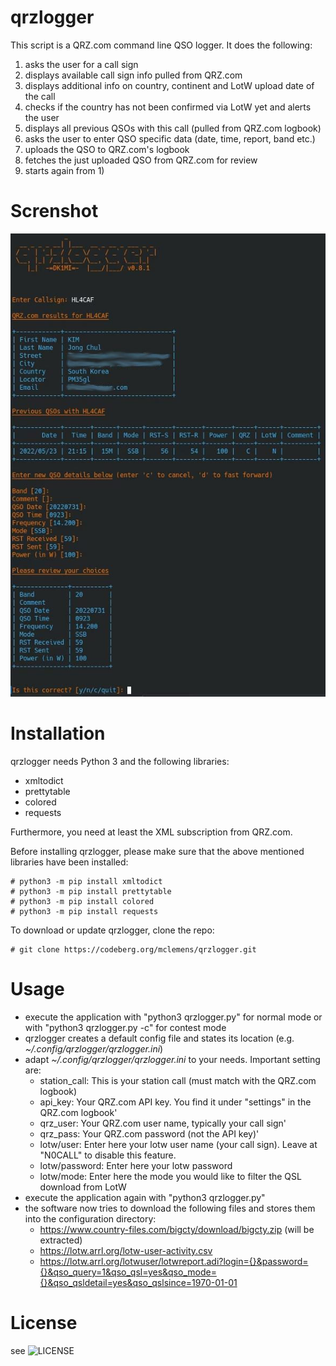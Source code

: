 # qrzlogger

This script is a QRZ.com command line QSO logger.
It does the following:
  1) asks the user for a call sign
  2) displays available call sign info pulled from QRZ.com
  3) displays additional info on country, continent and LotW upload date of the call
  4) checks if the country has not been confirmed via LotW yet and alerts the user
  5) displays all previous QSOs with this call (pulled from QRZ.com logbook)
  6) asks the user to enter QSO specific data (date, time, report, band etc.)
  7) uploads the QSO to QRZ.com's logbook
  8) fetches the just uploaded QSO from QRZ.com for review
  9) starts again from 1)

# Screnshot

![screenshot](/screenshot_0.8.1.jpg?raw=true "screenshot")

# Installation

qrzlogger needs Python 3 and the following libraries:

 * xmltodict
 * prettytable
 * colored
 * requests

Furthermore, you need at least the XML subscription from QRZ.com.

Before installing qrzlogger, please make sure that the above mentioned libraries have been installed:

```
# python3 -m pip install xmltodict
# python3 -m pip install prettytable
# python3 -m pip install colored
# python3 -m pip install requests
```

To download or update qrzlogger, clone the repo:

```
# git clone https://codeberg.org/mclemens/qrzlogger.git
```

# Usage

 * execute the application with "python3 qrzlogger.py" for normal mode or with "python3 qrzlogger.py -c" for contest mode
 * qrzlogger creates a default config file and states its location (e.g. _~/.config/qrzlogger/qrzlogger.ini_)
 * adapt _~/.config/qrzlogger/qrzlogger.ini_ to your needs. Important setting are:
    * station_call: This is your station call (must match with the QRZ.com logbook)
    * api_key: Your QRZ.com API key. You find it under "settings" in the QRZ.com logbook'
    * qrz_user: Your QRZ.com user name, typically your call sign'
    * qrz_pass: Your QRZ.com password (not the API key)'
    * lotw/user: Enter here your lotw user name (your call sign). Leave at "N0CALL" to disable this feature.
    * lotw/password: Enter here your lotw password
    * lotw/mode: Enter here the mode you would like to filter the QSL download from LotW
 * execute the application again with "python3 qrzlogger.py"
 * the software now tries to download the following files and stores them into the configuration directory:
    * https://www.country-files.com/bigcty/download/bigcty.zip (will be extracted)
    * https://lotw.arrl.org/lotw-user-activity.csv
    * https://lotw.arrl.org/lotwuser/lotwreport.adi?login={}&password={}&qso_query=1&qso_qsl=yes&qso_mode={}&qso_qsldetail=yes&qso_qslsince=1970-01-01


# License

see ![LICENSE](LICENSE)
